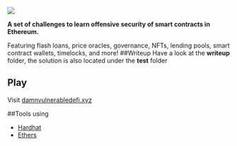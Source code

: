 ![](cover.png)

**A set of challenges to learn offensive security of smart contracts in Ethereum.**

Featuring flash loans, price oracles, governance, NFTs, lending pools, smart contract wallets, timelocks, and more!
##Writeup
Have a look at the **writeup** folder, the solution is also located under the **test** folder

## Play

Visit [damnvulnerabledefi.xyz](https://damnvulnerabledefi.xyz)

##Tools using
- [Hardhat](https://hardhat.org/)
- [Ethers](https://docs.ethers.org/v5/)

